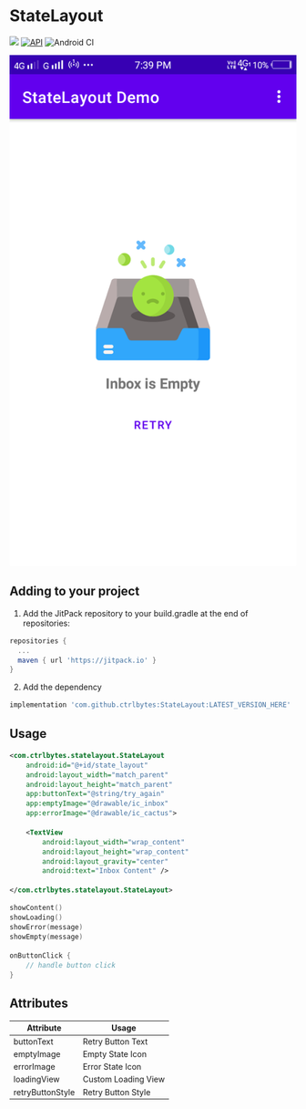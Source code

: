 # StateLayout

[![](https://jitpack.io/v/ctrlbytes/StateLayout.svg)](https://jitpack.io/#ctrlbytes/StateLayout)
[![API](https://img.shields.io/badge/API-19%2B-orange.svg?style=flat)](https://android-arsenal.com/api?level=19)
![Android CI](https://github.com/ctrlbytes/StateLayout/actions/workflows/android.yml/badge.svg)

![ScreenShot](screenshot.png)

## Adding to your project

1. Add the JitPack repository to your build.gradle at the end of repositories:

```groovy
repositories {
  ...
  maven { url 'https://jitpack.io' }
}
```

2. Add the dependency

```groovy
implementation 'com.github.ctrlbytes:StateLayout:LATEST_VERSION_HERE'
```

## Usage
```xml
<com.ctrlbytes.statelayout.StateLayout
    android:id="@+id/state_layout"
    android:layout_width="match_parent"
    android:layout_height="match_parent"
    app:buttonText="@string/try_again"
    app:emptyImage="@drawable/ic_inbox"
    app:errorImage="@drawable/ic_cactus">

    <TextView
        android:layout_width="wrap_content"
        android:layout_height="wrap_content"
        android:layout_gravity="center"
        android:text="Inbox Content" />

</com.ctrlbytes.statelayout.StateLayout>
```

```kotlin
showContent()
showLoading()
showError(message)
showEmpty(message)

onButtonClick {
    // handle button click
}
```

## Attributes

| Attribute        | Usage                |
|------------------|----------------------|
| buttonText       | Retry Button Text    |
| emptyImage       | Empty State Icon     |
| errorImage       | Error State Icon     |
| loadingView      | Custom Loading View  |
| retryButtonStyle | Retry Button Style   |